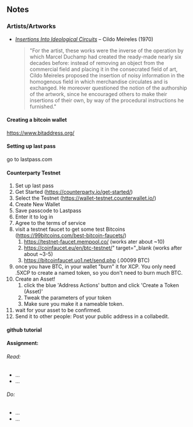 

## Notes

### Artists/Artworks
* <a href="https://www.daros-latinamerica.net/ensayo/cildo-meireles-insertions-ideological-circuits" target="blank"><em>Insertions Into Ideological Circuits</em></a> – Cildo Meireles (1970)
    > "For the artist, these works were the inverse of the operation by which Marcel Duchamp had created the ready-made nearly six decades before: instead of removing an object from the commercial field and placing it in the consecrated field of art, Cildo Meireles proposed the insertion of noisy information in the homogenous field in which merchandise circulates and is exchanged. He moreover questioned the notion of the authorship of the artwork, since he encouraged others to make their insertions of their own, by way of the procedural instructions he furnished."

#### Creating a bitcoin wallet
https://www.bitaddress.org/

#### Setting up last pass
go to lastpass.com

#### Counterparty Testnet
1. Set up last pass
1. Get Started (https://counterparty.io/get-started/)
1. Select the Testnet (https://wallet-testnet.counterwallet.io/)
1. Create New Wallet
1. Save passcode to Lastpass
1. Enter it to log in
1. Agree to the terms of service
1. visit a testnet faucet to get some test Bitcoins (https://99bitcoins.com/best-bitcoin-faucets/)
    1. <a href="https://testnet-faucet.mempool.co/" target="_blank">https://testnet-faucet.mempool.co/</a> (works ater about ~10)
    1. <a href="https://coinfaucet.eu/en/btc-testnet/" target="_blank">https://coinfaucet.eu/en/btc-testnet/" target="_blank</a> (works after about ~3-5)
    1. <a href="https://bitcoinfaucet.uo1.net/send.php" target="_blank">https://bitcoinfaucet.uo1.net/send.php</a> (.00099 BTC)
1. once you have BTC, in your wallet "burn" it for XCP. You only need .5XCP to create a named token, so you don't need to burn much BTC.
1. Create an Asset!
    1. click the blue 'Address Actions' button and click 'Create a Token (Asset)'
    1. Tweak the parameters of your token
    1. Make sure you make it a nameable token.
1. wait for your asset to be confirmed.
1. Send it to other people: Post your public address in a collabedit.


#### github tutorial


#### Assignment:
###### Read:
* ...
* ...

###### Do:
* ...
* ...




